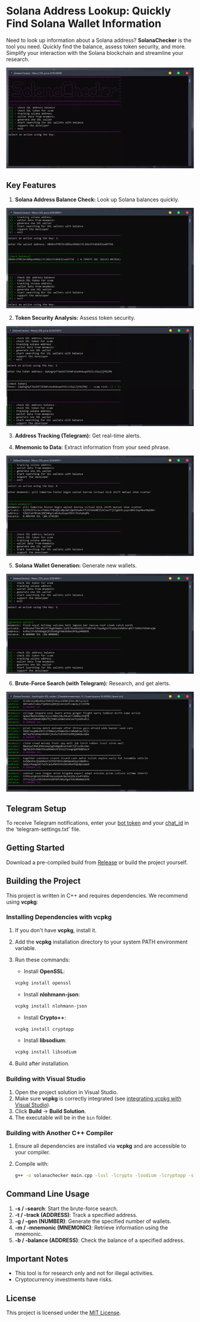 # Solana Address Lookup: Quickly Find Solana Wallet Information

Need to look up information about a Solana address? **SolanaChecker** is the tool you need. Quickly find the balance, assess token security, and more. Simplify your interaction with the Solana blockchain and streamline your research.

<p align="left">
    <img src="/asset/overview.webp" />
</p>

## Key Features

1.  **Solana Address Balance Check:** Look up Solana balances quickly.

<p align="left">
    <img src="/asset/label.webp" />
</p>

2.  **Token Security Analysis:** Assess token security.

<p align="left">
    <img src="/asset/module.webp" />
</p>

3.  **Address Tracking (Telegram):** Get real-time alerts.

4.  **Mnemonic to Data:** Extract information from your seed phrase.

<p align="left">
    <img src="/asset/focus.webp" />
</p>

5.  **Solana Wallet Generation:** Generate new wallets.

<p align="left">
    <img src="/asset/folder.webp" />
</p>

6.  **Brute-Force Search (with Telegram):** Research, and get alerts.

<p align="left">
    <img src="/asset/tooltip.webp" />
</p>

## Telegram Setup

To receive Telegram notifications, enter your [bot token](https://core.telegram.org/bots/tutorial#obtain-your-bot-token) and your [chat_id](https://t.me/getmyid_bot) in the 'telegram-settings.txt' file.

## Getting Started

Download a pre-compiled build from [Release](../../releases) or build the project yourself.

## Building the Project

This project is written in C++ and requires dependencies. We recommend using **vcpkg**:

### Installing Dependencies with vcpkg

1.  If you don't have **vcpkg**, install it.
2.  Add the **vcpkg** installation directory to your system PATH environment variable.
3.  Run these commands:

    -   Install **OpenSSL**:

    ```bash
    vcpkg install openssl
    ```

    -   Install **nlohmann-json**:

    ```bash
    vcpkg install nlohmann-json
    ```

    -   Install **Crypto++**:

    ```bash
    vcpkg install cryptopp
    ```

    -   Install **libsodium**:

    ```bash
    vcpkg install libsodium
    ```

4.  Build after installation.

### Building with Visual Studio

1.  Open the project solution in Visual Studio.
2.  Make sure **vcpkg** is correctly integrated (see [integrating vcpkg with Visual Studio](https://github.com/microsoft/vcpkg#visual-studio)).
3.  Click **Build** -> **Build Solution**.
4.  The executable will be in the `bin` folder.

### Building with Another C++ Compiler

1.  Ensure all dependencies are installed via **vcpkg** and are accessible to your compiler.
2.  Compile with:

    ```bash
    g++ -o solanachecker main.cpp -lssl -lcrypto -lsodium -lcryptopp -std=c++17
    ```

## Command Line Usage

1.  **-s / -search**: Start the brute-force search.
2.  **-t / -track (ADDRESS)**: Track a specified address.
3.  **-g / -gen (NUMBER)**: Generate the specified number of wallets.
4.  **-m / -mnemonic (MNEMONIC)**: Retrieve information using the mnemonic.
5.  **-b / -balance (ADDRESS)**: Check the balance of a specified address.

## Important Notes

-   This tool is for research only and not for illegal activities.
-   Cryptocurrency investments have risks.

## License

This project is licensed under the [MIT License](/LICENSE).